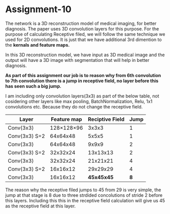 # Assignment-10

The network is a 3D reconstruction model of medical imaging, for better diagnosis. The paper uses 3D convolution layers for this purpose.
For the purpose of calculating Receptive filed, we will follow the same technique we used for 2D convolutions. It is just that we have additional 3rd dimention to the **kernals and feature maps.** 

In this 3D reconstruction model, we have input as 3D medical image and the output will have a 3D image with segmentation that will help in better diagnosis.

**As part of this assignment our job is to reason why from 6th convolution to 7th convolution there is a jump in receptive field, no layer before this has seen such a big jump.**

I am including only convolution layers(3x3) as part of the below table, not cosidering other layers like max pooling, BatchNormalization, Relu, 1x1 convolutions etc. Because they do not change the receptive field.

| Layer | Feature map | Reciptive Field |Jump |
| --- | --- | --- | --- |
| Conv(3x3) | 128×128×96 | 3x3x3 | 1 |
| Conv(3x3) S=2| 64x64x48 | 5x5x5 | 1 |
| Conv(3x3) | 64x64x48 | 9x9x9 | 2 |
| Conv(3x3) S=2| 32x32x24 | 13x13x13 | 2 |
| Conv(3x3) | 32x32x24 | 21x21x21 | 4 |
| Conv(3x3) S=2| 16x16x12 | 29x29x29 | 4 |
| Conv(3x3) | 16x16x12 | **45x45x45** | **8** |


The reason why the receptive filed jumps to 45 from 29 is very simple, the jump at that stage is 8 due to three strdided concolutions of stride 2 before this layers. Including this this in the receptive field calculation will give us 45 as the receptive field at this layer.
